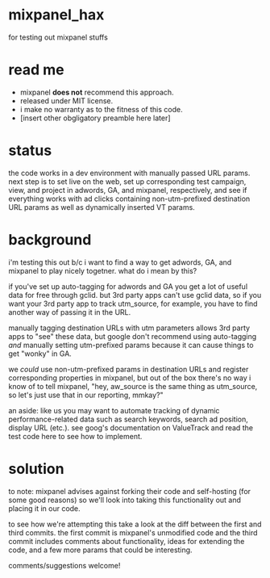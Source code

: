 mixpanel_hax
============  

for testing out mixpanel stuffs  

# read me #  

* mixpanel **does not** recommend this approach.
* released under MIT license.  
* i make no warranty as to the fitness of this code.
* [insert other obgligatory preamble here later]  

# status #  

the code works in a dev environment with manually passed URL params. next step is to set live on the web, set up corresponding test campaign, view, and project in adwords, GA, and mixpanel, respectively, and see if everything works with ad clicks containing non-utm-prefixed destination URL params as well as dynamically inserted VT params.  

# background #  

i'm testing this out b/c i want to find a way to get adwords, GA, and mixpanel to play nicely togetner. what do i mean by this?  

if you've set up auto-tagging for adwords and GA you get a lot of useful data for free through gclid. but 3rd party apps can't use gclid data, so if you want your 3rd party app to track utm_source, for example, you have to find another way of passing it in the URL.  

manually tagging destination URLs with utm parameters allows 3rd party apps to "see" these data, but google don't recommend using auto-tagging *and* manually setting utm-prefixed params because it can cause things to get "wonky" in GA.  

we *could* use non-utm-prefixed params in destination URLs and register corresponding properties in mixpanel, but out of the box there's no way i know of to tell mixpanel, "hey, aw_source is the same thing as utm_source, so let's just use that in our reporting, mmkay?"  

an aside: like us you may want to automate tracking of dynamic performance-related data such as search keywords, search ad position, display URL (etc.). see goog's documentation on ValueTrack and read the test code here to see how to implement.

# solution #  

to note: mixpanel advises against forking their code and self-hosting (for some good reasons) so we'll look into taking this functionality out and placing it in our code.  

to see how we're attempting this take a look at the diff between the first and third commits. the first commit is mixpanel's unmodified code and the third commit includes comments about functionality, ideas for extending the code, and a few more params that could be interesting.  

comments/suggestions welcome!
